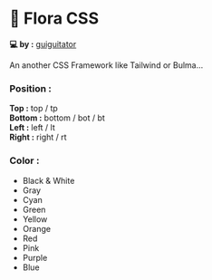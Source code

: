 # 🌺 Flora CSS

**💻 by :** [guiguitator](https://guiguitator.netlify.app/)

An another CSS Framework like Tailwind or Bulma...

### Position :

**Top :** top / tp
<br>
**Bottom :** bottom / bot / bt
<br>
**Left :** left / lt
<br>
**Right :** right / rt

### Color :

- Black & White
- Gray
- Cyan
- Green
- Yellow
- Orange
- Red
- Pink
- Purple
- Blue